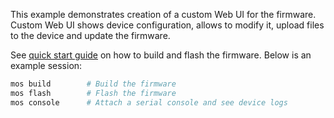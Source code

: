 This example demonstrates creation of a custom Web UI for the firmware.
Custom Web UI shows device configuration, allows to modify it,
upload files to the device and update the firmware.

See [quick start guide](https://mongoose-os.com/docs/#/quickstart/)
on how to build and flash the firmware. Below is an example session:

```bash
mos build        # Build the firmware
mos flash        # Flash the firmware
mos console      # Attach a serial console and see device logs
```
